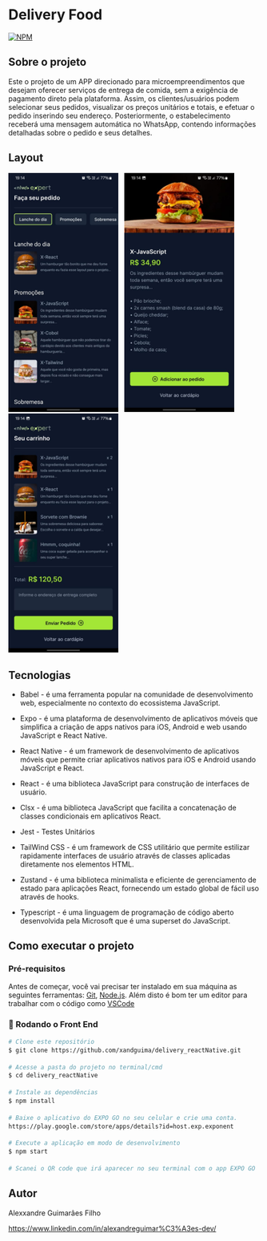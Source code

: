 # Delivery Food
[![NPM](http://img.shields.io/npm/l/react)](https://github.com/xandguima/delivery_reactNative/new/master)

## Sobre o projeto 
Este o projeto de um APP direcionado para microempreendimentos que desejam oferecer serviços de entrega de comida, sem a exigência de pagamento direto pela plataforma. Assim, os clientes/usuários podem selecionar seus pedidos, visualizar os preços unitários e totais, e efetuar o pedido inserindo seu endereço. Posteriormente, o estabelecimento receberá uma mensagem automática no WhatsApp, contendo informações detalhadas sobre o pedido e seus detalhes.

## Layout 
<p align="row">
  <img src=".\assets\preview\index.jpeg" alt="mobile1" width="220px"/> &nbsp;
  <img src=".\assets\preview\product.jpeg" alt="mobile1" width="220px"/> &nbsp;
  <img src=".\assets\preview\cart.jpeg" alt="mobile1" width="220px"/> 
</p>

## Tecnologias
* Babel - é uma ferramenta popular na comunidade de desenvolvimento web, especialmente no contexto do ecossistema JavaScript.
  
* Expo - é uma plataforma de desenvolvimento de aplicativos móveis que simplifica a criação de apps nativos para iOS, Android e web usando JavaScript e React Native.
  
* React Native - é um framework de desenvolvimento de aplicativos móveis que permite criar aplicativos nativos para iOS e Android usando JavaScript e React.
  
* React - é uma biblioteca JavaScript para construção de interfaces de usuário.
  
* Clsx - é uma biblioteca JavaScript que facilita a concatenação de classes condicionais em aplicativos React.
  
* Jest - Testes Unitários

* TailWind CSS - é um framework de CSS utilitário que permite estilizar rapidamente interfaces de usuário através de classes aplicadas diretamente nos elementos HTML.

* Zustand -  é uma biblioteca minimalista e eficiente de gerenciamento de estado para aplicações React, fornecendo um estado global de fácil uso através de hooks.

* Typescript - é uma linguagem de programação de código aberto desenvolvida pela Microsoft que é uma superset do JavaScript.


## Como executar o projeto 

### Pré-requisitos
Antes de começar, você vai precisar ter instalado em sua máquina as seguintes ferramentas:
[Git](https://git-scm.com), [Node.js](https://nodejs.org/en/). 
Além disto é bom ter um editor para trabalhar com o código como [VSCode](https://code.visualstudio.com/)

### 🎲 Rodando o Front End

```bash
# Clone este repositório
$ git clone https://github.com/xandguima/delivery_reactNative.git

# Acesse a pasta do projeto no terminal/cmd
$ cd delivery_reactNative

# Instale as dependências
$ npm install

# Baixe o aplicativo do EXPO GO no seu celular e crie uma conta.
https://play.google.com/store/apps/details?id=host.exp.exponent

# Execute a aplicação em modo de desenvolvimento
$ npm start

# Scanei o QR code que irá aparecer no seu terminal com o app EXPO GO
```

## Autor

Alexxandre Guimarâes Filho

https://www.linkedin.com/in/alexandreguimar%C3%A3es-dev/


